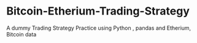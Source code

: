 # Bitcoin-Etherium-Trading-Strategy
A dummy Trading Strategy Practice using Python , pandas and Etherium, Bitcoin data
